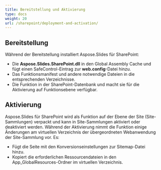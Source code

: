 ```yaml
---
title: Bereitstellung und Aktivierung
type: docs
weight: 20
url: /sharepoint/deployment-and-activation/
---
```


## **Bereitstellung**
Während der Bereitstellung installiert Aspose.Slides für SharePoint: 

- Die **Aspose.Slides.SharePoint.dll** in den Global Assembly Cache und fügt einen SafeControl-Eintrag zur **web.config**-Datei hinzu.
- Das Funktionsmanifest und andere notwendige Dateien in die entsprechenden Verzeichnisse.
- Die Funktion in der SharePoint-Datenbank und macht sie für die Aktivierung auf Funktionsebene verfügbar.
## **Aktivierung**
Aspose.Slides für SharePoint wird als Funktion auf der Ebene der Site (Site-Sammlungen) verpackt und kann in Site-Sammlungen aktiviert oder deaktiviert werden. Während der Aktivierung nimmt die Funktion einige Änderungen am virtuellen Verzeichnis der übergeordneten Webanwendung der Site-Sammlung vor. Es: 

- Fügt die Seite mit den Konversionseinstellungen zur Sitemap-Datei hinzu.
- Kopiert die erforderlichen Ressourcendateien in den App_GlobalResources-Ordner im virtuellen Verzeichnis.